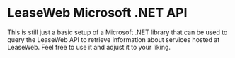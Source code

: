 # LeaseWeb Microsoft .NET API

This is still just a basic setup of a Microsoft .NET library that can be used to query the LeaseWeb API to retrieve information about services hosted at LeaseWeb. Feel free to use it and adjust it to your liking.
